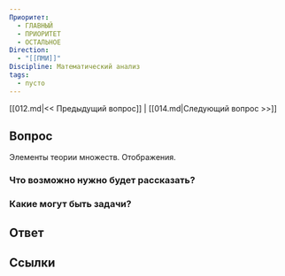 ```yaml
---
Приоритет:
  - ГЛАВНЫЙ
  - ПРИОРИТЕТ
  - ОСТАЛЬНОЕ
Direction:
  - "[[ПМИ]]" 
Discipline: Математический анализ 
tags:
  - пусто
---
```

[[012.md|<< Предыдущий вопрос]] | [[014.md|Следующий вопрос >>]]
## Вопрос

Элементы теории множеств. Отображения.

### Что возможно нужно будет рассказать?

### Какие могут быть задачи?

## Ответ

## Ссылки
